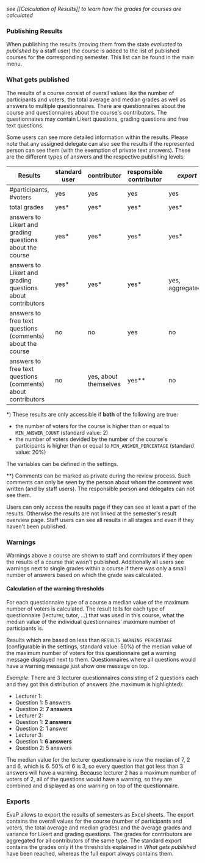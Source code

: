 *see [[Calculation of Results]] to learn how the grades for courses are calculated*

### Publishing Results

When publishing the results (moving them from the state *evaluated* to *published* by a staff user) the course is added to the list of published courses for the corresponding semester. This list can be found in the main menu.


### What gets published

The results of a course consist of overall values like the number of participants and voters, the total average and median grades as well as answers to multiple questionnaires. There are questionnaires about the course and questionnaires about the course's contributors.
The questionnaires may contain Likert questions, grading questions and free text questions.

Some users can see more detailed information within the results. Please note that any assigned delegate can also see the results if the represented person can see them (with the exemption of private text answers).
These are the different types of answers and the respective publishing levels:

Results                                                         | standard user | contributor           | responsible contributor | *export*         | *full export*   | staff
----------------------------------------------------------------|---------------|-----------------------|-------------------------|------------------|-----------------|------
#participants, #voters                                          | yes           | yes                   | yes                     | yes              | yes             | yes
total grades                                                    | yes*          | yes*                  | yes*                    | yes*             | yes             | yes
answers to Likert and grading questions about the course        | yes*          | yes*                  | yes*                    | yes*             | yes             | yes
answers to Likert and grading questions about contributors      | yes*          | yes*                  | yes*                    | yes, aggregated* | yes, aggregated | yes
answers to free text questions (comments) about the course      | no            | no                    | yes                     | no               | no              | yes
answers to free text questions (comments) about contributors    | no            | yes, about themselves | yes**                     | no               | no              | yes

\*) These results are only accessible if **both** of the following are true:

* the number of voters for the course is higher than or equal to ```MIN_ANSWER_COUNT``` (standard value: 2)
* the number of voters devided by the number of the course's participants is higher than or equal to ```MIN_ANSWER_PERCENTAGE``` (standard value: 20%)

The variables can be defined in the settings.

\**) Comments can be marked as private during the review process. Such comments can only be seen by the person about whom the comment was written (and by staff users). The responsible person and delegates can not see them.


Users can only access the results page if they can see at least a part of the results. Otherwise the results are not linked at the semester's result overview page.
Staff users can see all results in all stages and even if they haven't been published.


### Warnings

Warnings above a course are shown to staff and contributors if they open the results of a course that wasn't published.
Additionally all users see warnings next to single grades within a course if there was only a small number of answers based on which the grade was calculated.

#### Calculation of the warning thresholds

For each questionnaire type of a course a median value of the maximum number of voters is calculated.
The result tells for each type of questionnaire (lecturer, tutor, ...) that was used in this course, what the median value of the individual questionnaires' maximum number of participants is.

Results which are based on less than ```RESULTS_WARNING_PERCENTAGE``` (configurable in the settings, standard value: 50%) of the median value of the maximum number of voters for this questionnaire get a warning message displayed next to them.
Questionnaires where all questions would have a warning message just show one message on top.

*Example*: There are 3 lecturer questionnaires consisting of 2 questions each and they got this distribution of answers (the maximum is highlighted):

 - Lecturer 1:
  - Question 1: 5 answers
  - Question 2: **7 answers**
 - Lecturer 2:
  - Question 1: **2 answers**
  - Question 2: 1 answer
 - Lecturer 3:
  - Question 1: **6 answers**
  - Question 2: 5 answers

The median value for the lecturer questionnaire is now the median of 7, 2 and 6, which is 6.
50% of 6 is 3, so every question that got less than 3 answers will have a warning.
Because lecturer 2 has a maximum number of voters of 2, all of the questions would have a warning, so they are combined and displayed as one warning on top of the questionnaire.


### Exports

EvaP allows to export the results of semesters as Excel sheets. The export contains the overall values for the course (number of participants and voters, the total average and median grades) and the average grades and variance for Likert and grading questions. The grades for contributors are aggregated for all contributors of the same type.
The standard export contains the grades only if the thresholds explained in *What gets published* have been reached, whereas the full export always contains them.